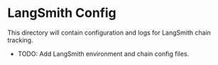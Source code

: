 # LangSmith Config

This directory will contain configuration and logs for LangSmith chain tracking.

- TODO: Add LangSmith environment and chain config files. 
